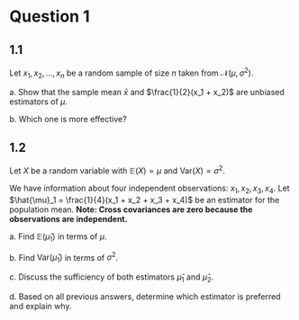 # Question 1
## 1.1
Let $x_1, x_2, \ldots, x_n$ be a random sample of size $n$ taken from $\mathcal{N}(\mu, \sigma^2)$.

a. Show that the sample mean $\bar{x}$ and $\frac{1}{2}(x_1 + x_2)$ are unbiased estimators of $\mu$.

b. Which one is more effective?


## 1.2

Let $X$ be a random variable with $\mathbb{E}(X) = \mu$ and $\text{Var}(X) = \sigma^2$.

We have information about four independent observations: $x_1, x_2, x_3, x_4$.
Let $\hat{\mu}_1 = \frac{1}{4}(x_1 + x_2 + x_3 + x_4)$ be an estimator for the population mean.
**Note: Cross covariances are zero because the observations are independent.**

a. Find $\mathbb{E}(\hat{\mu}_1)$ in terms of $\mu$.

b. Find $\text{Var}(\hat{\mu}_1)$ in terms of $\sigma^2$.

c. Discuss the sufficiency of both estimators $\hat{\mu}_1$ and $\hat{\mu}_2$.

d. Based on all previous answers, determine which estimator is preferred and explain why.
   

